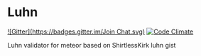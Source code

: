 # Luhn
[![Gitter](https://badges.gitter.im/Join Chat.svg)](https://gitter.im/zimme/meteor-luhn?utm_source=badge&utm_medium=badge&utm_campaign=pr-badge&utm_content=badge)
[![Code Climate](https://img.shields.io/codeclimate/github/zimme/meteor-luhn.svg?style=flat)](https://codeclimate.com/github/zimme/meteor-luhn)

Luhn validator for meteor based on ShirtlessKirk luhn gist
